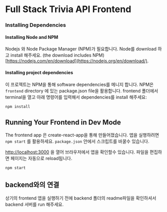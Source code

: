 # Full Stack Trivia API  Frontend


### Installing Dependencies

#### Installing Node and NPM

Nodejs 와 Node Package Manager (NPM)가 필요합니다. Node를 download 하고 install 해주세요.
(the download includes NPM) [https://nodejs.com/en/download](https://nodejs.org/en/download/).

#### Installing project dependencies

이 프로젝트는 NPM을 통해 software dependencies를 메니지 합니다. 
NPM은 `frontend` directory 에 있는 package.json file을 활용합니다. 
frontend 폴더에서 terminal을 열고 아래 명령어를 입력해서 dependencies를 install 해주세요:

```bash
npm install
```

## Running Your Frontend in Dev Mode

The frontend app 은 create-react-app을 통해 만들어졌습니다. 앱을 실행하려면  ```npm start``` 를 활용하세요.
```package.json``` 안에서 스크립트를 바꿀수 있습니다.

[http://localhost:3000](http://localhost:3000) 을 열어 브라우저에서 앱을 확인할수 있습니다. 파일을 편집하면 페이지는 자동으로 reload됩니다.<br>

```bash
npm start
```

## backend와의 연결

상기의 frontend 앱을 실행하기 전에 backend 폴더의 readme파일을 확인하셔서 backend 서버를 run 해주세요.

